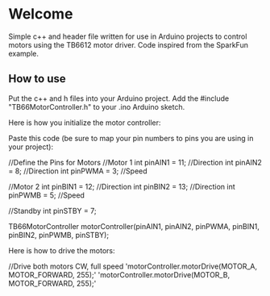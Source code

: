# Welcome

Simple c++ and header file written for use in Arduino projects to control motors using the TB6612 motor driver. Code inspired from the SparkFun example.



## How to use

Put the c++ and h files into your Arduino project. 
Add the #include "TB66MotorController.h" to your .ino Arduino sketch.

Here is how you initialize the motor controller:

Paste this code (be sure to map your pin numbers to pins you are using in your project):

//Define the Pins for Motors
//Motor 1
int pinAIN1 = 11; //Direction
int pinAIN2 = 8; //Direction
int pinPWMA = 3; //Speed

//Motor 2
int pinBIN1 = 12; //Direction
int pinBIN2 = 13; //Direction
int pinPWMB = 5; //Speed

//Standby
int pinSTBY = 7;


TB66MotorController motorController(pinAIN1, pinAIN2, pinPWMA, pinBIN1, pinBIN2, pinPWMB, pinSTBY);

Here is how to drive the motors:

//Drive both motors CW, full speed
'motorController.motorDrive(MOTOR_A, MOTOR_FORWARD, 255);'
'motorController.motorDrive(MOTOR_B, MOTOR_FORWARD, 255);'

